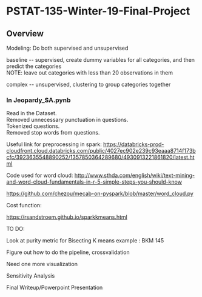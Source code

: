 # PSTAT-135-Winter-19-Final-Project


## Overview 

Modeling:
Do both supervised and unsupervised 

baseline -- supervised, create dummy variables for all categories, and then predict the categories   
  NOTE: leave out categories with less than 20 observations in them


complex -- unsupervised, clustering to group categories together




### In Jeopardy_SA.pynb
Read in the Dataset.   
Removed unnecessary punctuation in questions.   
Tokenized questions.   
Removed stop words from questions.   


Useful link for preprocessing in spark: https://databricks-prod-cloudfront.cloud.databricks.com/public/4027ec902e239c93eaaa8714f173bcfc/3923635548890252/1357850364289680/4930913221861820/latest.html


Code used for word cloud:
http://www.sthda.com/english/wiki/text-mining-and-word-cloud-fundamentals-in-r-5-simple-steps-you-should-know

https://github.com/chezou/mecab-on-pyspark/blob/master/word_cloud.py

Cost function:

https://rsandstroem.github.io/sparkkmeans.html


TO DO: 

Look at purity metric for Bisecting K means example : BKM 145

Figure out how to do the pipeline, crossvalidation

Need one more visualization

Sensitivity Analysis

Final Writeup/Powerpoint Presentation



